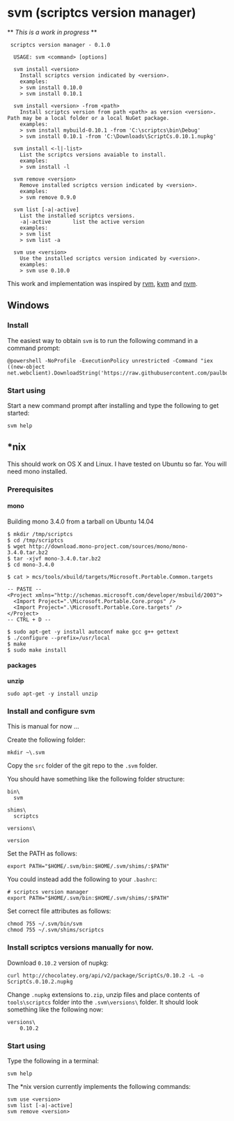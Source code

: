 svm (scriptcs version manager)
===

** *This is a work in progress* **


     scriptcs version manager - 0.1.0

      USAGE: svm <command> [options]

	  svm install <version>
	    Install scriptcs version indicated by <version>.
	    examples:
	    > svm install 0.10.0
	    > svm install 0.10.1
	
	  svm install <version> -from <path>
	    Install scriptcs version from path <path> as version <version>. Path may be a local folder or a local NuGet package.
	    examples:
	    > svm install mybuild-0.10.1 -from 'C:\scriptcs\bin\Debug'
    	> svm install 0.10.1 -from 'C:\Downloads\ScriptCs.0.10.1.nupkg'
	
	  svm install <-l|-list>
	    List the scriptcs versions avaiable to install.
	    examples:
	    > svm install -l
	
	  svm remove <version>
	    Remove installed scriptcs version indicated by <version>.
	    examples:
	    > svm remove 0.9.0
	
	  svm list [-a|-active]
	    List the installed scriptcs versions.
	    -a|-active       list the active version
	    examples:
	    > svm list
	    > svm list -a
	
	  svm use <version>
	    Use the installed scriptcs version indicated by <version>.
	    examples:
	    > svm use 0.10.0

This work and implementation was inspired by [rvm](https://github.com/wayneeseguin/rvm), [kvm](https://github.com/aspnet/KRuntime/tree/dev/setup) and [nvm](https://github.com/creationix/nvm).

## Windows ##

### Install ###

The easiest way to obtain `svm` is to run the following command in a command prompt:

	@powershell -NoProfile -ExecutionPolicy unrestricted -Command "iex ((new-object net.webclient).DownloadString('https://raw.githubusercontent.com/paulbouwer/svm/master/install/installer.ps1'))"

### Start using ###

Start a new command prompt after installing and type the following to get started:

	svm help


## *nix ##

This should work on OS X and Linux. I have tested on Ubuntu so far. You will need mono installed.

### Prerequisites ###

#### mono ####

Building mono 3.4.0 from a tarball on Ubuntu 14.04

	$ mkdir /tmp/scriptcs
	$ cd /tmp/scriptcs
	$ wget http://download.mono-project.com/sources/mono/mono-3.4.0.tar.bz2
	$ tar -xjvf mono-3.4.0.tar.bz2
	$ cd mono-3.4.0

	$ cat > mcs/tools/xbuild/targets/Microsoft.Portable.Common.targets

	-- PASTE --
	<Project xmlns="http://schemas.microsoft.com/developer/msbuild/2003">
	  <Import Project=".\Microsoft.Portable.Core.props" />
	  <Import Project=".\Microsoft.Portable.Core.targets" />
	</Project>
	-- CTRL + D --

	$ sudo apt-get -y install autoconf make gcc g++ gettext
	$ ./configure --prefix=/usr/local
	$ make
	$ sudo make install

#### packages ####

**unzip**

	sudo apt-get -y install unzip
 
### Install and configure svm ###

This is manual for now ...

Create the following folder:

`mkdir ~\.svm`

Copy the `src` folder of the git repo to the `.svm` folder.

You should have something like the following folder structure:


    bin\
      svm

    shims\
      scriptcs

    versions\

    version

Set the PATH as follows:

	export PATH="$HOME/.svm/bin:$HOME/.svm/shims/:$PATH"

You could instead add the following to your `.bashrc`:

	# scriptcs version manager
	export PATH="$HOME/.svm/bin:$HOME/.svm/shims/:$PATH"

Set correct file attributes as follows:

	chmod 755 ~/.svm/bin/svm
	chmod 755 ~/.svm/shims/scriptcs


### Install scriptcs versions manually for now. ###

Download `0.10.2` version of nupkg:

	curl http://chocolatey.org/api/v2/package/ScriptCs/0.10.2 -L -o ScriptCs.0.10.2.nupkg

Change `.nupkg` extensions to`.zip`, unzip files and place contents of `tools\scriptcs` folder into the `.svm\versions\` folder. It should look something like the following now:

	versions\
		0.10.2

### Start using ###

Type the following in a terminal:

	svm help

The *nix version currently implements the following commands:

	svm use <version>
	svm list [-a|-active]
	svm remove <version>
